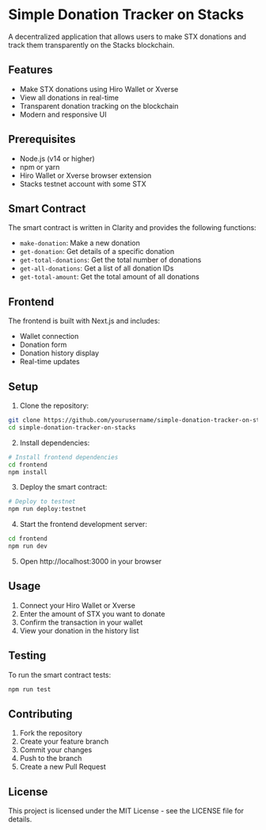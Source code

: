 # Simple Donation Tracker on Stacks

A decentralized application that allows users to make STX donations and track them transparently on the Stacks blockchain.

## Features

-   Make STX donations using Hiro Wallet or Xverse
-   View all donations in real-time
-   Transparent donation tracking on the blockchain
-   Modern and responsive UI

## Prerequisites

-   Node.js (v14 or higher)
-   npm or yarn
-   Hiro Wallet or Xverse browser extension
-   Stacks testnet account with some STX

## Smart Contract

The smart contract is written in Clarity and provides the following functions:

-   `make-donation`: Make a new donation
-   `get-donation`: Get details of a specific donation
-   `get-total-donations`: Get the total number of donations
-   `get-all-donations`: Get a list of all donation IDs
-   `get-total-amount`: Get the total amount of all donations

## Frontend

The frontend is built with Next.js and includes:

-   Wallet connection
-   Donation form
-   Donation history display
-   Real-time updates

## Setup

1. Clone the repository:

```bash
git clone https://github.com/yourusername/simple-donation-tracker-on-stacks.git
cd simple-donation-tracker-on-stacks
```

2. Install dependencies:

```bash
# Install frontend dependencies
cd frontend
npm install
```

3. Deploy the smart contract:

```bash
# Deploy to testnet
npm run deploy:testnet
```

4. Start the frontend development server:

```bash
cd frontend
npm run dev
```

5. Open http://localhost:3000 in your browser

## Usage

1. Connect your Hiro Wallet or Xverse
2. Enter the amount of STX you want to donate
3. Confirm the transaction in your wallet
4. View your donation in the history list

## Testing

To run the smart contract tests:

```bash
npm run test
```

## Contributing

1. Fork the repository
2. Create your feature branch
3. Commit your changes
4. Push to the branch
5. Create a new Pull Request

## License

This project is licensed under the MIT License - see the LICENSE file for details.
